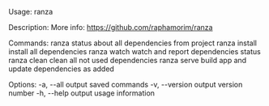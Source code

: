 
Usage: ranza <command>

Description:
More info: https://github.com/raphamorim/ranza

Commands:
 ranza <path>                status about all dependencies from project
 ranza <path> install        install all dependencies
 ranza <path> watch          watch and report dependencies status
 ranza <path> clean          clean all not used dependencies
 ranza <path> serve          build app and update dependencies as added

Options:
 -a, --all             output saved commands
 -v, --version         output version number
 -h, --help            output usage information
